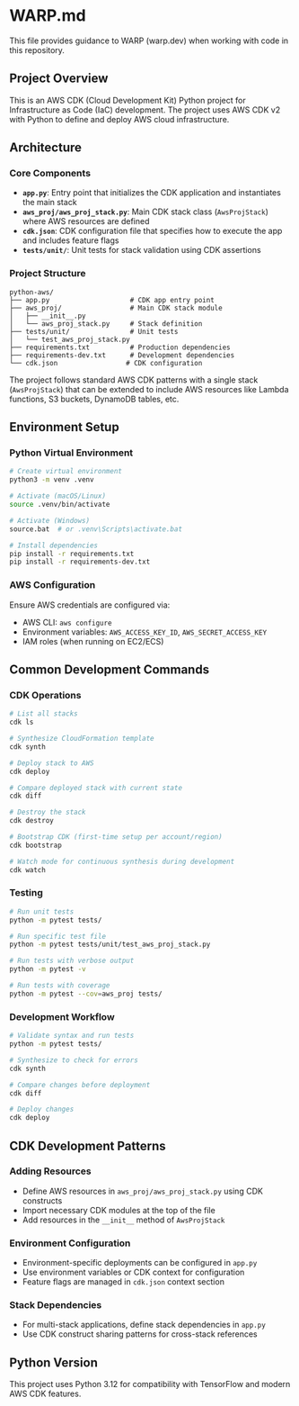 # WARP.md

This file provides guidance to WARP (warp.dev) when working with code in this repository.

## Project Overview

This is an AWS CDK (Cloud Development Kit) Python project for Infrastructure as Code (IaC) development. The project uses AWS CDK v2 with Python to define and deploy AWS cloud infrastructure.

## Architecture

### Core Components

- **`app.py`**: Entry point that initializes the CDK application and instantiates the main stack
- **`aws_proj/aws_proj_stack.py`**: Main CDK stack class (`AwsProjStack`) where AWS resources are defined
- **`cdk.json`**: CDK configuration file that specifies how to execute the app and includes feature flags
- **`tests/unit/`**: Unit tests for stack validation using CDK assertions

### Project Structure

```
python-aws/
├── app.py                    # CDK app entry point
├── aws_proj/                 # Main CDK stack module
│   ├── __init__.py
│   └── aws_proj_stack.py     # Stack definition
├── tests/unit/               # Unit tests
│   └── test_aws_proj_stack.py
├── requirements.txt          # Production dependencies
├── requirements-dev.txt      # Development dependencies
└── cdk.json                 # CDK configuration
```

The project follows standard AWS CDK patterns with a single stack (`AwsProjStack`) that can be extended to include AWS resources like Lambda functions, S3 buckets, DynamoDB tables, etc.

## Environment Setup

### Python Virtual Environment
```bash
# Create virtual environment
python3 -m venv .venv

# Activate (macOS/Linux)
source .venv/bin/activate

# Activate (Windows) 
source.bat  # or .venv\Scripts\activate.bat

# Install dependencies
pip install -r requirements.txt
pip install -r requirements-dev.txt
```

### AWS Configuration
Ensure AWS credentials are configured via:
- AWS CLI: `aws configure`
- Environment variables: `AWS_ACCESS_KEY_ID`, `AWS_SECRET_ACCESS_KEY`
- IAM roles (when running on EC2/ECS)

## Common Development Commands

### CDK Operations
```bash
# List all stacks
cdk ls

# Synthesize CloudFormation template
cdk synth

# Deploy stack to AWS
cdk deploy

# Compare deployed stack with current state
cdk diff

# Destroy the stack
cdk destroy

# Bootstrap CDK (first-time setup per account/region)
cdk bootstrap

# Watch mode for continuous synthesis during development
cdk watch
```

### Testing
```bash
# Run unit tests
python -m pytest tests/

# Run specific test file
python -m pytest tests/unit/test_aws_proj_stack.py

# Run tests with verbose output
python -m pytest -v

# Run tests with coverage
python -m pytest --cov=aws_proj tests/
```

### Development Workflow
```bash
# Validate syntax and run tests
python -m pytest tests/

# Synthesize to check for errors
cdk synth

# Compare changes before deployment
cdk diff

# Deploy changes
cdk deploy
```

## CDK Development Patterns

### Adding Resources
- Define AWS resources in `aws_proj/aws_proj_stack.py` using CDK constructs
- Import necessary CDK modules at the top of the file
- Add resources in the `__init__` method of `AwsProjStack`

### Environment Configuration
- Environment-specific deployments can be configured in `app.py`
- Use environment variables or CDK context for configuration
- Feature flags are managed in `cdk.json` context section

### Stack Dependencies
- For multi-stack applications, define stack dependencies in `app.py`
- Use CDK construct sharing patterns for cross-stack references

## Python Version

This project uses Python 3.12 for compatibility with TensorFlow and modern AWS CDK features.